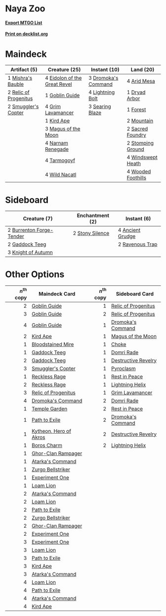# Naya Zoo

#### [Export MTGO List](../collection/Naya%20Zoo/Naya%20Zoo.txt)
#### [Print on decklist.org](http://decklist.org/?deckmain=4%09Arid%20Mesa%0A3%09Dromoka's%20Command%0A1%09Dryad%20Arbor%0A4%09Eidolon%20of%20the%20Great%20Revel%0A1%09Forest%0A1%09Goblin%20Guide%0A4%09Grim%20Lavamancer%0A1%09Kird%20Ape%0A4%09Lightning%20Bolt%0A3%09Magus%20of%20the%20Moon%0A1%09Mishra's%20Bauble%0A2%09Mountain%0A4%09Narnam%20Renegade%0A2%09Relic%20of%20Progenitus%0A2%09Sacred%20Foundry%0A3%09Searing%20Blaze%0A2%09Smuggler's%20Copter%0A2%09Stomping%20Ground%0A4%09Tarmogoyf%0A4%09Wild%20Nacatl%0A4%09Windswept%20Heath%0A4%09Wooded%20Foothills&deckside=4%09Ancient%20Grudge%0A2%09Burrenton%20Forge-Tender%0A2%09Gaddock%20Teeg%0A3%09Knight%20of%20Autumn%0A2%09Ravenous%20Trap%0A2%09Stony%20Silence)
# Maindeck

|                                          Artifact (5)                                          |                                             Creature (25)                                             |                                         Instant (10)                                         |                                          Land (20)                                          |
|------------------------------------------------------------------------------------------------|-------------------------------------------------------------------------------------------------------|----------------------------------------------------------------------------------------------|---------------------------------------------------------------------------------------------|
|1 [Mishra's Bauble](http://gatherer.wizards.com/Pages/Card/Details.aspx?multiverseid=438787)    |4 [Eidolon of the Great Revel](http://gatherer.wizards.com/Pages/Card/Details.aspx?multiverseid=442117)|3 [Dromoka's Command](http://gatherer.wizards.com/Pages/Card/Details.aspx?multiverseid=394558)|4 [Arid Mesa](http://gatherer.wizards.com/Pages/Card/Details.aspx?multiverseid=426054)       |
|2 [Relic of Progenitus](http://gatherer.wizards.com/Pages/Card/Details.aspx?multiverseid=205326)|1 [Goblin Guide](http://gatherer.wizards.com/Pages/Card/Details.aspx?multiverseid=425921)              |4 [Lightning Bolt](http://gatherer.wizards.com/Pages/Card/Details.aspx?multiverseid=234704)   |1 [Dryad Arbor](http://gatherer.wizards.com/Pages/Card/Details.aspx?multiverseid=282542)     |
|2 [Smuggler's Copter](http://gatherer.wizards.com/Pages/Card/Details.aspx?multiverseid=417808)  |4 [Grim Lavamancer](http://gatherer.wizards.com/Pages/Card/Details.aspx?multiverseid=234706)           |3 [Searing Blaze](http://gatherer.wizards.com/Pages/Card/Details.aspx?multiverseid=270873)    |1 [Forest](http://gatherer.wizards.com/Pages/Card/Details.aspx?multiverseid=439605)          |
|                                                                                                |1 [Kird Ape](http://gatherer.wizards.com/Pages/Card/Details.aspx?multiverseid=413679)                  |                                                                                              |2 [Mountain](http://gatherer.wizards.com/Pages/Card/Details.aspx?multiverseid=439604)        |
|                                                                                                |3 [Magus of the Moon](http://gatherer.wizards.com/Pages/Card/Details.aspx?multiverseid=438704)         |                                                                                              |2 [Sacred Foundry](http://gatherer.wizards.com/Pages/Card/Details.aspx?multiverseid=405106)  |
|                                                                                                |4 [Narnam Renegade](http://gatherer.wizards.com/Pages/Card/Details.aspx?multiverseid=423784)           |                                                                                              |2 [Stomping Ground](http://gatherer.wizards.com/Pages/Card/Details.aspx?multiverseid=405110) |
|                                                                                                |4 [Tarmogoyf](http://gatherer.wizards.com/Pages/Card/Details.aspx?multiverseid=370404)                 |                                                                                              |4 [Windswept Heath](http://gatherer.wizards.com/Pages/Card/Details.aspx?multiverseid=405115) |
|                                                                                                |4 [Wild Nacatl](http://gatherer.wizards.com/Pages/Card/Details.aspx?multiverseid=249401)               |                                                                                              |4 [Wooded Foothills](http://gatherer.wizards.com/Pages/Card/Details.aspx?multiverseid=405116)|


# Sideboard

|                                           Creature (7)                                            |                                     Enchantment (2)                                      |                                        Instant (6)                                        |
|---------------------------------------------------------------------------------------------------|------------------------------------------------------------------------------------------|-------------------------------------------------------------------------------------------|
|2 [Burrenton Forge-Tender](http://gatherer.wizards.com/Pages/Card/Details.aspx?multiverseid=438580)|2 [Stony Silence](http://gatherer.wizards.com/Pages/Card/Details.aspx?multiverseid=425850)|4 [Ancient Grudge](http://gatherer.wizards.com/Pages/Card/Details.aspx?multiverseid=425913)|
|2 [Gaddock Teeg](http://gatherer.wizards.com/Pages/Card/Details.aspx?multiverseid=140188)          |                                                                                          |2 [Ravenous Trap](http://gatherer.wizards.com/Pages/Card/Details.aspx?multiverseid=197537) |
|3 [Knight of Autumn](http://gatherer.wizards.com/Pages/Card/Details.aspx?multiverseid=452933)      |                                                                                          |                                                                                           |


# Other Options

|*n*<sup>th</sup> copy|                                          Maindeck Card                                          |*n*<sup>th</sup> copy|                                        Sideboard Card                                        |
|--------------------:|-------------------------------------------------------------------------------------------------|--------------------:|----------------------------------------------------------------------------------------------|
|                    2|[Goblin Guide](http://gatherer.wizards.com/Pages/Card/Details.aspx?multiverseid=425921)          |                    1|[Relic of Progenitus](http://gatherer.wizards.com/Pages/Card/Details.aspx?multiverseid=205326)|
|                    3|[Goblin Guide](http://gatherer.wizards.com/Pages/Card/Details.aspx?multiverseid=425921)          |                    2|[Relic of Progenitus](http://gatherer.wizards.com/Pages/Card/Details.aspx?multiverseid=205326)|
|                    4|[Goblin Guide](http://gatherer.wizards.com/Pages/Card/Details.aspx?multiverseid=425921)          |                    1|[Dromoka's Command](http://gatherer.wizards.com/Pages/Card/Details.aspx?multiverseid=394558)  |
|                    2|[Kird Ape](http://gatherer.wizards.com/Pages/Card/Details.aspx?multiverseid=413679)              |                    1|[Magus of the Moon](http://gatherer.wizards.com/Pages/Card/Details.aspx?multiverseid=438704)  |
|                    1|[Bloodstained Mire](http://gatherer.wizards.com/Pages/Card/Details.aspx?multiverseid=405094)     |                    1|[Choke](http://gatherer.wizards.com/Pages/Card/Details.aspx?multiverseid=430685)              |
|                    1|[Gaddock Teeg](http://gatherer.wizards.com/Pages/Card/Details.aspx?multiverseid=140188)          |                    1|[Domri Rade](http://gatherer.wizards.com/Pages/Card/Details.aspx?multiverseid=425986)         |
|                    2|[Gaddock Teeg](http://gatherer.wizards.com/Pages/Card/Details.aspx?multiverseid=140188)          |                    1|[Destructive Revelry](http://gatherer.wizards.com/Pages/Card/Details.aspx?multiverseid=373351)|
|                    3|[Smuggler's Copter](http://gatherer.wizards.com/Pages/Card/Details.aspx?multiverseid=417808)     |                    1|[Pyroclasm](http://gatherer.wizards.com/Pages/Card/Details.aspx?multiverseid=4354)            |
|                    1|[Reckless Rage](http://gatherer.wizards.com/Pages/Card/Details.aspx?multiverseid=439767)         |                    1|[Rest in Peace](http://gatherer.wizards.com/Pages/Card/Details.aspx?multiverseid=442021)      |
|                    2|[Reckless Rage](http://gatherer.wizards.com/Pages/Card/Details.aspx?multiverseid=439767)         |                    1|[Lightning Helix](http://gatherer.wizards.com/Pages/Card/Details.aspx?multiverseid=205361)    |
|                    3|[Relic of Progenitus](http://gatherer.wizards.com/Pages/Card/Details.aspx?multiverseid=205326)   |                    1|[Grim Lavamancer](http://gatherer.wizards.com/Pages/Card/Details.aspx?multiverseid=234706)    |
|                    4|[Dromoka's Command](http://gatherer.wizards.com/Pages/Card/Details.aspx?multiverseid=394558)     |                    2|[Domri Rade](http://gatherer.wizards.com/Pages/Card/Details.aspx?multiverseid=425986)         |
|                    1|[Temple Garden](http://gatherer.wizards.com/Pages/Card/Details.aspx?multiverseid=405112)         |                    2|[Rest in Peace](http://gatherer.wizards.com/Pages/Card/Details.aspx?multiverseid=442021)      |
|                    1|[Path to Exile](http://gatherer.wizards.com/Pages/Card/Details.aspx?multiverseid=370408)         |                    2|[Dromoka's Command](http://gatherer.wizards.com/Pages/Card/Details.aspx?multiverseid=394558)  |
|                    1|[Kytheon, Hero of Akros](http://gatherer.wizards.com/Pages/Card/Details.aspx?multiverseid=439337)|                    2|[Destructive Revelry](http://gatherer.wizards.com/Pages/Card/Details.aspx?multiverseid=373351)|
|                    1|[Boros Charm](http://gatherer.wizards.com/Pages/Card/Details.aspx?multiverseid=442188)           |                    2|[Lightning Helix](http://gatherer.wizards.com/Pages/Card/Details.aspx?multiverseid=205361)    |
|                    1|[Ghor-Clan Rampager](http://gatherer.wizards.com/Pages/Card/Details.aspx?multiverseid=425990)    |                     |                                                                                              |
|                    1|[Atarka's Command](http://gatherer.wizards.com/Pages/Card/Details.aspx?multiverseid=394502)      |                     |                                                                                              |
|                    1|[Zurgo Bellstriker](http://gatherer.wizards.com/Pages/Card/Details.aspx?multiverseid=394748)     |                     |                                                                                              |
|                    1|[Experiment One](http://gatherer.wizards.com/Pages/Card/Details.aspx?multiverseid=405219)        |                     |                                                                                              |
|                    1|[Loam Lion](http://gatherer.wizards.com/Pages/Card/Details.aspx?multiverseid=249377)             |                     |                                                                                              |
|                    2|[Atarka's Command](http://gatherer.wizards.com/Pages/Card/Details.aspx?multiverseid=394502)      |                     |                                                                                              |
|                    2|[Loam Lion](http://gatherer.wizards.com/Pages/Card/Details.aspx?multiverseid=249377)             |                     |                                                                                              |
|                    2|[Path to Exile](http://gatherer.wizards.com/Pages/Card/Details.aspx?multiverseid=370408)         |                     |                                                                                              |
|                    2|[Zurgo Bellstriker](http://gatherer.wizards.com/Pages/Card/Details.aspx?multiverseid=394748)     |                     |                                                                                              |
|                    2|[Ghor-Clan Rampager](http://gatherer.wizards.com/Pages/Card/Details.aspx?multiverseid=425990)    |                     |                                                                                              |
|                    2|[Experiment One](http://gatherer.wizards.com/Pages/Card/Details.aspx?multiverseid=405219)        |                     |                                                                                              |
|                    3|[Experiment One](http://gatherer.wizards.com/Pages/Card/Details.aspx?multiverseid=405219)        |                     |                                                                                              |
|                    3|[Loam Lion](http://gatherer.wizards.com/Pages/Card/Details.aspx?multiverseid=249377)             |                     |                                                                                              |
|                    3|[Path to Exile](http://gatherer.wizards.com/Pages/Card/Details.aspx?multiverseid=370408)         |                     |                                                                                              |
|                    3|[Kird Ape](http://gatherer.wizards.com/Pages/Card/Details.aspx?multiverseid=413679)              |                     |                                                                                              |
|                    3|[Atarka's Command](http://gatherer.wizards.com/Pages/Card/Details.aspx?multiverseid=394502)      |                     |                                                                                              |
|                    4|[Loam Lion](http://gatherer.wizards.com/Pages/Card/Details.aspx?multiverseid=249377)             |                     |                                                                                              |
|                    4|[Path to Exile](http://gatherer.wizards.com/Pages/Card/Details.aspx?multiverseid=370408)         |                     |                                                                                              |
|                    4|[Atarka's Command](http://gatherer.wizards.com/Pages/Card/Details.aspx?multiverseid=394502)      |                     |                                                                                              |
|                    4|[Kird Ape](http://gatherer.wizards.com/Pages/Card/Details.aspx?multiverseid=413679)              |                     |                                                                                              |


